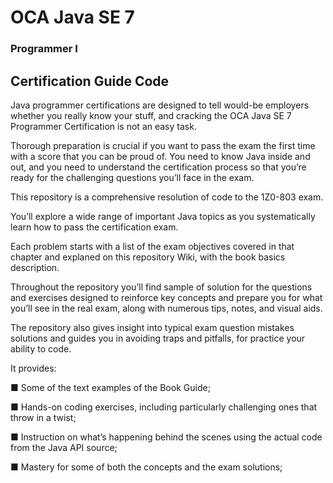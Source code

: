 # OCA Java SE 7

### Programmer I


## Certification Guide Code


Java programmer certifications are designed to tell would-be employers whether you
really know your stuff, and cracking the OCA Java SE 7 Programmer Certification is
not an easy task.

Thorough preparation is crucial if you want to pass the exam the first
time with a score that you can be proud of. You need to know Java inside and out, and
you need to understand the certification process so that you’re ready for the challenging
questions you’ll face in the exam.

This repository is a comprehensive resolution of code to the 1Z0-803 exam.

You’ll explore a wide range of important Java topics as you systematically learn how
to pass the certification exam.

Each problem starts with a list of the exam objectives covered in that chapter and explaned
on this repository Wiki, with the book basics description.

Throughout the repository you’ll find sample of solution for the questions and exercises
designed to reinforce key concepts and prepare you for what you’ll see in the real exam,
along with numerous tips, notes, and visual aids.

The repository also gives insight into typical exam question mistakes solutions and guides you in
avoiding traps and pitfalls, for practice your ability to code.


It provides:

■ Some of the text examples of the Book Guide;

■ Hands-on coding exercises, including particularly challenging ones that throw
in a twist;

■ Instruction on what’s happening behind the scenes using the actual code from
the Java API source;

■ Mastery for some of both the concepts and the exam solutions;
